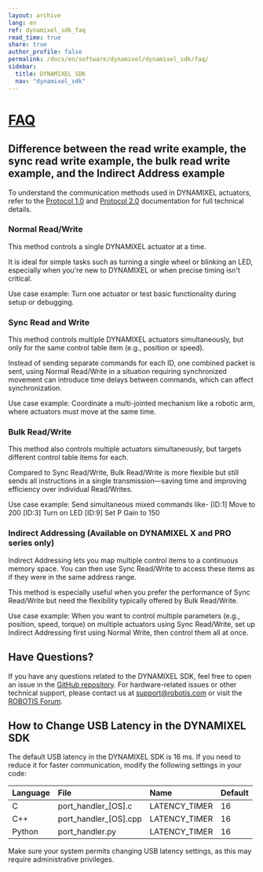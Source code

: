 ```yaml
---
layout: archive
lang: en
ref: dynamixel_sdk_faq
read_time: true
share: true
author_profile: false
permalink: /docs/en/software/dynamixel/dynamixel_sdk/faq/
sidebar:
  title: DYNAMIXEL SDK
  nav: "dynamixel_sdk"
---
```


<style>body {counter-reset: h1 7 !important;}</style>

# [FAQ](#faq)

## Difference between the read write example, the sync read write example, the bulk read write example, and the Indirect Address example

To understand the communication methods used in DYNAMIXEL actuators, refer to the [Protocol 1.0](http://emanual.robotis.com/docs/en/dxl/protocol1/) and [Protocol 2.0](http://emanual.robotis.com/docs/en/dxl/protocol2/) documentation for full technical details.

### Normal Read/Write
This method controls a single DYNAMIXEL actuator at a time.

It is ideal for simple tasks such as turning a single wheel or blinking an LED, especially when you're new to DYNAMIXEL or when precise timing isn't critical.

Use case example:
Turn one actuator or test basic functionality during setup or debugging.

### Sync Read and Write
This method controls multiple DYNAMIXEL actuators simultaneously, but only for the same control table item (e.g., position or speed).

Instead of sending separate commands for each ID, one combined packet is sent, using Normal Read/Write in a situation requiring synchronized movement can introduce time delays between commands, which can affect synchronization.

Use case example:
Coordinate a multi-jointed mechanism like a robotic arm, where actuators must move at the same time.

### Bulk Read/Write
This method also controls multiple actuators simultaneously, but targets different control table items for each.

Compared to Sync Read/Write, Bulk Read/Write is more flexible but still sends all instructions in a single transmission—saving time and improving efficiency over individual Read/Writes.

Use case example:
Send simultaneous mixed commands like-
[ID:1] Move to 200
[ID:3] Turn on LED
[ID:9] Set P Gain to 150

### Indirect Addressing (Available on DYNAMIXEL X and PRO series only)
Indirect Addressing lets you map multiple control items to a continuous memory space. You can then use Sync Read/Write to access these items as if they were in the same address range.

This method is especially useful when you prefer the performance of Sync Read/Write but need the flexibility typically offered by Bulk Read/Write.

Use case example:
When you want to control multiple parameters (e.g., position, speed, torque) on multiple actuators using Sync Read/Write, set up Indirect Addressing first using Normal Write, then control them all at once.

## Have Questions?
If you have any questions related to the DYNAMIXEL SDK, feel free to open an issue in the [GitHub repository](https://github.com/ROBOTIS-GIT/DynamixelSDK/issues).
For hardware-related issues or other technical support, please contact us at support@robotis.com or visit the [ROBOTIS Forum](https://forum.robotis.com).

## How to Change USB Latency in the DYNAMIXEL SDK
The default USB latency in the DYNAMIXEL SDK is 16 ms. If you need to reduce it for faster communication, modify the following settings in your code:

| Language | File                  | Name          | Default |
|:---------|:----------------------|:--------------|:--------|
| C        | port_handler_[OS].c   | LATENCY_TIMER | 16      |
| C++      | port_handler_[OS].cpp | LATENCY_TIMER | 16      |
| Python   | port_handler.py       | LATENCY_TIMER | 16      |

Make sure your system permits changing USB latency settings, as this may require administrative privileges.
